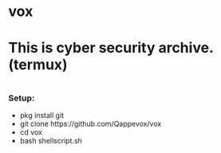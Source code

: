 # vox
<h1>This is cyber security archive. (termux)<h1>
<h3>Setup:</h3>
<ul>
  <li>pkg install git</li>
  <li>git clone https://github.com/Qappevox/vox</li>
  <li>cd vox</li>
  <li>bash shellscript.sh</li>
</ul>
